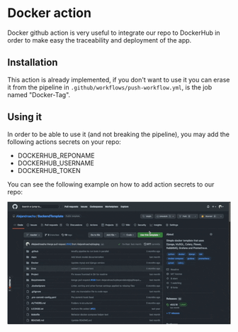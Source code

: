 # Docker action

Docker github action is very useful to integrate our repo to DockerHub in order to make easy the traceability and deployment of the app.

## Installation

This action is already implemented, if you don't want to use it you can erase it from the pipeline in `.github/workflows/push-workflow.yml`, is the job named "Docker-Tag".

## Using it

In order to be able to use it (and not breaking the pipeline), you may add the following actions secrets on your repo:

  - DOCKERHUB_REPONAME
  - DOCKERHUB_USERNAME
  - DOCKERHUB_TOKEN

You can see the following example on how to add action secrets to our repo:

![Github action secret creation](./images/github-action-secret-creation.gif "Secret creation")

